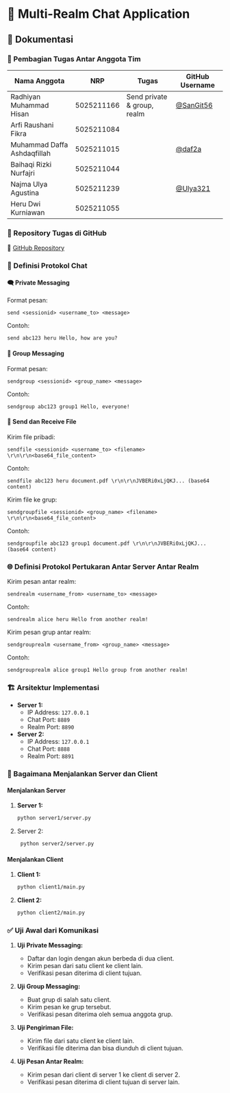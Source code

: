 # 📱 Multi-Realm Chat Application

## 📑 Dokumentasi

### 👥 Pembagian Tugas Antar Anggota Tim

| Nama Anggota                | NRP        | Tugas | GitHub Username                    |
| --------------------------- | ---------- | ----- | ---------------------------------- |
| Radhiyan Muhammad Hisan     | 5025211166 | Send private & group, realm | [@SanGit56](https://github.com/SanGit56) |
| Arfi Raushani Fikra         | 5025211084 |  |                                    |
| Muhammad Daffa Ashdaqfillah | 5025211015 |  | [@daf2a](https://github.com/daf2a) |
| Baihaqi Rizki Nurfajri      | 5025211044 |  |                                    |
| Najma Ulya Agustina         | 5025211239 |  |[@Ulya321](https://github.com/Ulya321)|
| Heru Dwi Kurniawan          | 5025211055 |  |                                    |

### 📂 Repository Tugas di GitHub

🔗 [GitHub Repository](https://github.com/herukurniawann/FP_ProgjarKelompok5_Soket)

### 📝 Definisi Protokol Chat

#### 🗨️ Private Messaging

Format pesan:

```
send <sessionid> <username_to> <message>
```

Contoh:

```
send abc123 heru Hello, how are you?
```

#### 👥 Group Messaging

Format pesan:

```
sendgroup <sessionid> <group_name> <message>
```

Contoh:

```
sendgroup abc123 group1 Hello, everyone!
```

#### 📁 Send dan Receive File

Kirim file pribadi:

```
sendfile <sessionid> <username_to> <filename> \r\n\r\n<base64_file_content>
```

Contoh:

```
sendfile abc123 heru document.pdf \r\n\r\nJVBERi0xLjQKJ... (base64 content)
```

Kirim file ke grup:

```
sendgroupfile <sessionid> <group_name> <filename> \r\n\r\n<base64_file_content>
```

Contoh:

```
sendgroupfile abc123 group1 document.pdf \r\n\r\nJVBERi0xLjQKJ... (base64 content)
```

### 🌐 Definisi Protokol Pertukaran Antar Server Antar Realm

Kirim pesan antar realm:

```
sendrealm <username_from> <username_to> <message>
```

Contoh:

```
sendrealm alice heru Hello from another realm!
```

Kirim pesan grup antar realm:

```
sendgrouprealm <username_from> <group_name> <message>
```

Contoh:

```
sendgrouprealm alice group1 Hello group from another realm!
```

### 🏗️ Arsitektur Implementasi

- **Server 1:**
  - IP Address: `127.0.0.1`
  - Chat Port: `8889`
  - Realm Port: `8890`
- **Server 2:**
  - IP Address: `127.0.0.1`
  - Chat Port: `8888`
  - Realm Port: `8891`

### 🚀 Bagaimana Menjalankan Server dan Client

#### Menjalankan Server

1. **Server 1:**

   ```sh
   python server1/server.py
   ```

2. Server 2:
   ```sh
    python server2/server.py
   ```

#### Menjalankan Client

1. **Client 1:**

   ```sh
   python client1/main.py
   ```

2. **Client 2:**
   ```sh
   python client2/main.py
   ```

### ✅ Uji Awal dari Komunikasi

1. **Uji Private Messaging:**

   - Daftar dan login dengan akun berbeda di dua client.
   - Kirim pesan dari satu client ke client lain.
   - Verifikasi pesan diterima di client tujuan.

2. **Uji Group Messaging:**

   - Buat grup di salah satu client.
   - Kirim pesan ke grup tersebut.
   - Verifikasi pesan diterima oleh semua anggota grup.

3. **Uji Pengiriman File:**

   - Kirim file dari satu client ke client lain.
   - Verifikasi file diterima dan bisa diunduh di client tujuan.

4. **Uji Pesan Antar Realm:**
   - Kirim pesan dari client di server 1 ke client di server 2.
   - Verifikasi pesan diterima di client tujuan di server lain.
